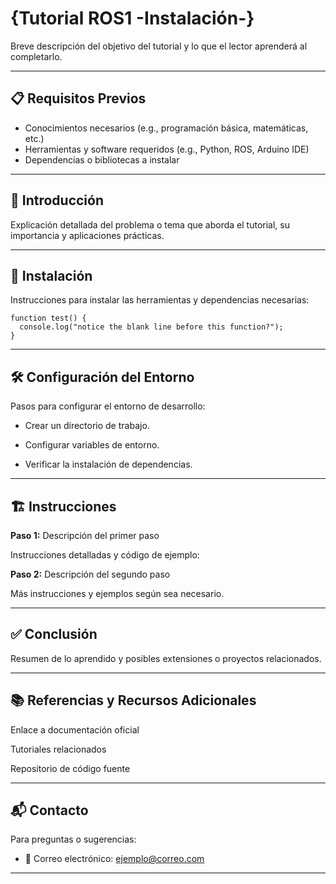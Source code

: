 # {Tutorial ROS1 -Instalación-}

Breve descripción del objetivo del tutorial y lo que el lector aprenderá al completarlo.

---

## 📋 Requisitos Previos

- Conocimientos necesarios (e.g., programación básica, matemáticas, etc.)
- Herramientas y software requeridos (e.g., Python, ROS, Arduino IDE)
- Dependencias o bibliotecas a instalar

---

## 📖  Introducción

Explicación detallada del problema o tema que aborda el tutorial, su importancia y aplicaciones prácticas.

---

## 💾 Instalación

Instrucciones para instalar las herramientas y dependencias necesarias:

```
function test() {
  console.log("notice the blank line before this function?");
}
```
---
## 🛠️ Configuración del Entorno

Pasos para configurar el entorno de desarrollo:

* Crear un directorio de trabajo.

* Configurar variables de entorno.

* Verificar la instalación de dependencias.
---
## 🏗️ Instrucciones
**Paso 1:** Descripción del primer paso

Instrucciones detalladas y código de ejemplo:


**Paso 2:** Descripción del segundo paso

Más instrucciones y ejemplos según sea necesario.

---
## ✅ Conclusión

Resumen de lo aprendido y posibles extensiones o proyectos relacionados.

---

## 📚 Referencias y Recursos Adicionales


Enlace a documentación oficial

Tutoriales relacionados

Repositorio de código fuente

---

## 📬 Contacto

Para preguntas o sugerencias:

* 📧 Correo electrónico: ejemplo@correo.com
---